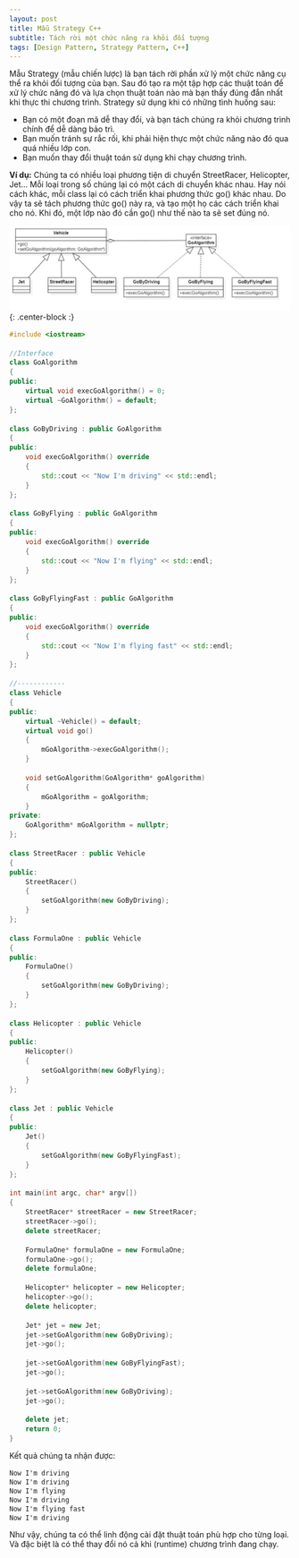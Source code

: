 ```yaml
---
layout: post
title: Mẫu Strategy C++
subtitle: Tách rời một chức năng ra khỏi đối tượng
tags: [Design Pattern, Strategy Pattern, C++]
---
```


Mẫu Strategy (mẫu chiến lược) là bạn tách rời phần xử lý một chức năng cụ thể ra khỏi đối tượng của bạn. Sau đó tạo ra một tập hợp các thuật toán để xử lý chức năng đó và lựa chọn thuật toán nào mà bạn thấy đúng đắn nhất khi thực thi chương trình. Strategy sử dụng khi có những tình huống sau:

* Bạn có một đoạn mã dễ thay đổi, và bạn tách chúng ra khỏi chương trình chính để dễ dàng bảo trì.
* Bạn muốn tránh sự rắc rối, khi phải hiện thực một chức năng nào đó qua quá nhiều lớp con.
* Bạn muốn thay đổi thuật toán sử dụng khi chạy chương trình.

**Ví dụ:** Chúng ta có nhiều loại phương tiện di chuyển StreetRacer, Helicopter, Jet... Mỗi loại trong số chúng lại có một cách di chuyển khác nhau. Hay nói cách khác, mỗi class lại có cách triển khai phương thức go() khác nhau. Do vậy ta sẽ tách phương thức go() này ra, và tạo một họ các cách triển khai cho nó. Khi đó, một lớp nào đó cần go() như thế nào ta sẽ set đúng nó.

![Strategy Pattern](img/strategy-pattern.png){: .center-block :}

```cpp
#include <iostream>

//Interface
class GoAlgorithm
{
public:
	virtual void execGoAlgorithm() = 0;
	virtual ~GoAlgorithm() = default;
};

class GoByDriving : public GoAlgorithm
{
public:
	void execGoAlgorithm() override
	{
		std::cout << "Now I'm driving" << std::endl;
	}
};

class GoByFlying : public GoAlgorithm
{
public:
	void execGoAlgorithm() override
	{
		std::cout << "Now I'm flying" << std::endl;
	}
};

class GoByFlyingFast : public GoAlgorithm
{
public:
	void execGoAlgorithm() override
	{
		std::cout << "Now I'm flying fast" << std::endl;
	}
};

//------------
class Vehicle
{
public:
	virtual ~Vehicle() = default;
	virtual void go()
	{
		mGoAlgorithm->execGoAlgorithm();
	}
	
	void setGoAlgorithm(GoAlgorithm* goAlgorithm)
	{
		mGoAlgorithm = goAlgorithm;
	}
private:
	GoAlgorithm* mGoAlgorithm = nullptr;
};

class StreetRacer : public Vehicle
{
public:
	StreetRacer()
	{
		setGoAlgorithm(new GoByDriving);
	}
};

class FormulaOne : public Vehicle
{
public:
	FormulaOne()
	{
		setGoAlgorithm(new GoByDriving);
	}
};

class Helicopter : public Vehicle
{
public:
	Helicopter()
	{
		setGoAlgorithm(new GoByFlying);
	}
};

class Jet : public Vehicle
{
public:
	Jet()
	{
		setGoAlgorithm(new GoByFlyingFast);
	}
};

int main(int argc, char* argv[])
{
	StreetRacer* streetRacer = new StreetRacer;
	streetRacer->go();
	delete streetRacer;
	
	FormulaOne* formulaOne = new FormulaOne;
	formulaOne->go();
	delete formulaOne;
	
	Helicopter* helicopter = new Helicopter;
	helicopter->go();
	delete helicopter;
	
	Jet* jet = new Jet;
	jet->setGoAlgorithm(new GoByDriving);
	jet->go();

	jet->setGoAlgorithm(new GoByFlyingFast);
	jet->go();

	jet->setGoAlgorithm(new GoByDriving);
	jet->go();
	
	delete jet;
	return 0;
}
```

Kết quả chúng ta nhận được:

```console
Now I'm driving
Now I'm driving
Now I'm flying
Now I'm driving
Now I'm flying fast
Now I'm driving
```

Như vậy, chúng ta có thể linh động cài đặt thuật toán phù hợp cho từng loại. Và đặc biệt là có thể thay đổi nó cả khi (runtime) chương trình đang chạy.
